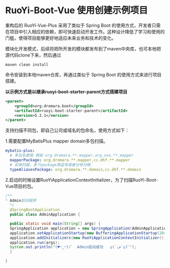 # RuoYi-Boot-Vue 使用创建示例项目
重构后的 RuoYi-Vue-Plus 采用了类似于 Spring Boot 的使用方式，开发者只需在项目中引入相应的依赖，即可快速启动开发工作。这种设计降低了学习和使用的门槛，使得项目能够更好地适应未来业务和技术的变化。

模块化开发模式，后续将把所开发的模块都发布到了maven中央库，也可本地把源代码clone下来，然后通过
```shell
maven clean install
```
命令安装到本地maven仓库，再通过类似于 Spring Boot 的使用方式来进行项目搭建。 

**以示例方式是以继承ruoyi-boot-starter-parent方式搭建项目**
```XML
<parent>
    <groupId>org.dromara.boot</groupId>
    <artifactId>ruoyi-boot-starter-parent</artifactId>
    <version>5.2.1</version>
</parent>
```
支持扫描不同包，即自己公司或域名的包命名，使用方式如下：

1.需要配置MyBatisPlus mapper domain多包扫描。
```yml
mybatis-plus:
  # 多包名使用 例如 org.dromara.**.mapper,org.xxx.**.mapper
  mapperPackage: org.dromara.**.mapper,cc.dhf.**.mapper
  # 实体扫描，多个package用逗号或者分号分隔
  typeAliasesPackage: org.dromara.**.domain,cc.dhf.**.domain
```

2.启动的时候设置RuoYiApplicationContextInitializer，为了扫描RuoYi-Boot-Vue项目的包。
```java
/**
* Admin启动程序
  */
  @SpringBootApplication
  public class AdminApplication {

  public static void main(String[] args) {
  SpringApplication application = new SpringApplication(AdminApplication.class);
  application.setApplicationStartup(new BufferingApplicationStartup(2048));
  application.addInitializers(new RuoYiApplicationContextInitializer());
  application.run(args);
  System.out.println("(♥◠‿◠)ﾉﾞ  Admin启动成功   ლ(´ڡ`ლ)ﾞ");
  }

}
```